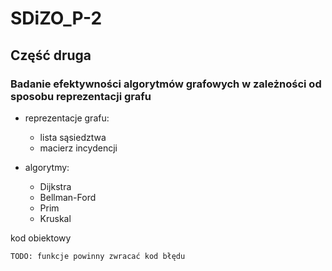 # SDiZO_P-2

## Część druga

### Badanie efektywności algorytmów grafowych w zależności od sposobu reprezentacji grafu

+ reprezentacje grafu:
   - lista sąsiedztwa
   - macierz incydencji

+ algorytmy:
   - Dijkstra
   - Bellman-Ford
   - Prim
   - Kruskal

kod obiektowy

    TODO: funkcje powinny zwracać kod błędu
        
